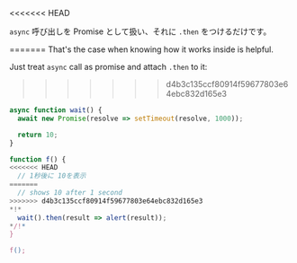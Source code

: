 
<<<<<<< HEAD

`async` 呼び出しを Promise として扱い、それに `.then` をつけるだけです。

=======
That's the case when knowing how it works inside is helpful.

Just treat `async` call as promise and attach `.then` to it:
>>>>>>> d4b3c135ccf80914f59677803e64ebc832d165e3
```js run
async function wait() {
  await new Promise(resolve => setTimeout(resolve, 1000));

  return 10;
}

function f() {
<<<<<<< HEAD
  // 1秒後に 10を表示
=======
  // shows 10 after 1 second
>>>>>>> d4b3c135ccf80914f59677803e64ebc832d165e3
*!*
  wait().then(result => alert(result));
*/!*
}

f();
```

